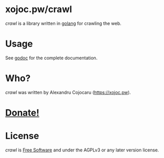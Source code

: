 # xojoc.pw/crawl
*crawl* is a library written in [golang](https://golang.org) for crawling the web.

# Usage

See [godoc](https://godoc.org/xojoc.pw/crawl) for the complete documentation.



# Who?
*crawl* was written by Alexandru Cojocaru (https://xojoc.pw).

# [Donate!](https://xojoc.pw/donate.html)

# License
*crawl* is [Free Software](https://www.gnu.org/philosophy/free-sw.html) and under the AGPLv3 or any later version license.

